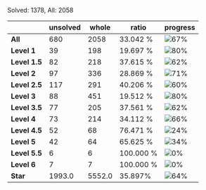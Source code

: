 Solved: 1378, All: 2058

| |unsolved|whole|ratio|progress|
|----|----|----|----|----|
|**All**| 680 | 2058 | 33.042 %| ![67%](https://progress-bar.dev/67?title=All) |
|**Level 1**| 39 | 198 | 19.697 %| ![80%](https://progress-bar.dev/80?title=Level+1++)|
|**Level 1.5**| 82 | 218 | 37.615 %| ![62%](https://progress-bar.dev/62?title=Level+1.5)|
|**Level 2**| 97 | 336 | 28.869 %| ![71%](https://progress-bar.dev/71?title=Level+2++)|
|**Level 2.5**| 117 | 291 | 40.206 %| ![60%](https://progress-bar.dev/60?title=Level+2.5)|
|**Level 3**| 88 | 451 | 19.512 %| ![80%](https://progress-bar.dev/80?title=Level+3++)|
|**Level 3.5**| 77 | 205 | 37.561 %| ![62%](https://progress-bar.dev/62?title=Level+3.5)|
|**Level 4**| 73 | 214 | 34.112 %| ![66%](https://progress-bar.dev/66?title=Level+4++)|
|**Level 4.5**| 52 | 68 | 76.471 %| ![24%](https://progress-bar.dev/24?title=Level+4.5)|
|**Level 5**| 42 | 64 | 65.625 %| ![34%](https://progress-bar.dev/34?title=Level+5++)|
|**Level 5.5**| 6 | 6 | 100.000 %| ![0%](https://progress-bar.dev/0?title=Level+5.5)|
|**Level 6**| 7 | 7 | 100.000 %| ![0%](https://progress-bar.dev/0?title=Level+6++)|
|**Star**|1993.0 | 5552.0 |35.897%| ![64%](https://progress-bar.dev/64?title=Star) |
